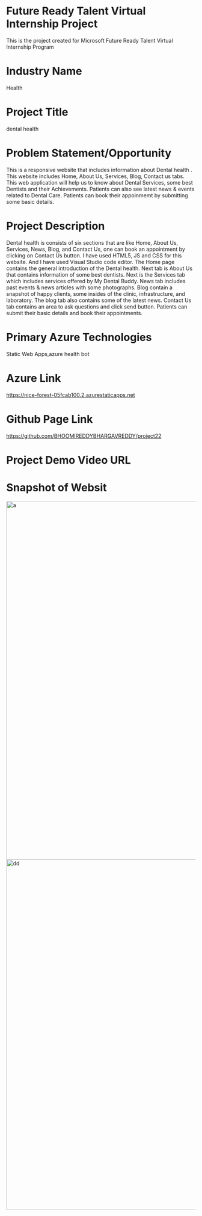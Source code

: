 # Future Ready Talent Virtual Internship Project
This is the project created for Microsoft Future Ready Talent Virtual Internship Program
# Industry Name
Health
# Project Title
dental health
# Problem Statement/Opportunity
This is a responsive website that includes information about Dental health . This website includes Home, About Us, Services, Blog, Contact us tabs. This web application will help us to know about Dental Services, some best Dentists and their Achievements. Patients can also see latest news & events related to Dental Care. Patients can book their appoinmemt by submitting some basic details.
# Project Description
Dental health  is consists of six sections that are like Home, About Us, Services, News, Blog, and Contact Us, one can book an appointment by clicking on Contact Us button. I have used HTML5, JS and CSS for this website. And I have used Visual Studio code editor. The Home page contains the general introduction of the Dental health. Next tab is About Us that contains information of some best dentists. Next is the Services tab which includes services offered by My Dental Buddy. News tab includes past events & news articles with some photographs. Blog contain a snapshot of happy clients, some insides of the clinic, infrastructure, and laboratory. The blog tab also contains some of the latest news. Contact Us tab contains an area to ask questions and click send button. Patients can submit their basic details and book their appointments.
# Primary Azure Technologies
Static Web Apps,azure health bot
# Azure Link
https://nice-forest-05fcab100.2.azurestaticapps.net
# Github Page Link
https://github.com/BHOOMIREDDYBHARGAVREDDY/project22
# Project Demo Video URL

# Snapshot of Websit
<img width="953" alt="a" src="https://user-images.githubusercontent.com/111232373/203811213-24f2cf6c-7ce6-4dc7-bb18-383e3da88ed6.PNG">
<img width="932" alt="dd" src="https://user-images.githubusercontent.com/111232373/203811266-5130a56b-6264-46fb-9636-9410a32e06e7.PNG"
     <img width="912" alt="g" src="https://user-images.githubusercontent.com/111232373/203811845-319abb37-a4a3-4816-a98a-f71df2619a0d.PNG">






